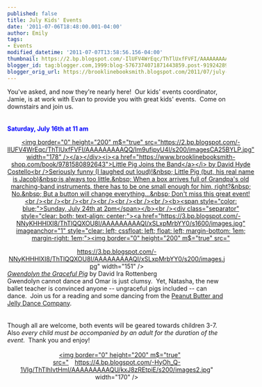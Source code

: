 ```yaml
---
published: false
title: July Kids' Events
date: '2011-07-06T18:48:00.001-04:00'
author: Emily
tags:
- Events
modified_datetime: '2011-07-07T13:58:56.156-04:00'
thumbnail: https://2.bp.blogspot.com/-IlUFV4WrEqc/ThTlUxfFVFI/AAAAAAAAAQQ/Im9ufipyU4I/s72-c/imagesCA25BYLP.jpg
blogger_id: tag:blogger.com,1999:blog-5767374071871443859.post-9192428969555698049
blogger_orig_url: https://brooklinebooksmith.blogspot.com/2011/07/july-kids-events.html
---
```


You've asked, and now they're nearly here!&nbsp; Our kids' events coordinator, Jamie, is at work with Evan to provide you with great kids' events.&nbsp; Come on downstairs and join us.<br /><br /><br /><b><span style="color: blue;">Saturday, July 16th at 11 am</span></b><br /><div class="separator" style="clear: both; text-align: center;"><a href="https://2.bp.blogspot.com/-IlUFV4WrEqc/ThTlUxfFVFI/AAAAAAAAAQQ/Im9ufipyU4I/s1600/imagesCA25BYLP.jpg" imageanchor="1" style="clear: left; cssfloat: left; float: left; margin-bottom: 1em; margin-right: 1em;"><img border="0" height="200" m$="true" src="https://2.bp.blogspot.com/-IlUFV4WrEqc/ThTlUxfFVFI/AAAAAAAAAQQ/Im9ufipyU4I/s200/imagesCA25BYLP.jpg" width="178" /></a></div><i><a href="https://www.brooklinebooksmith-shop.com/book/9781580892643">Little Pig Joins the Band</a></i> by David Hyde Costello<br />Seriously funny (I laughed out loud)!&nbsp; Little Pig (but, his real name is Jacob)&nbsp;is always too little.&nbsp; When a box arrives full of Grandpa's old marching-band instruments, there has to be one small enough for him, right?&nbsp; No.&nbsp; But a button will change everything...&nbsp; Don't miss this great event!<br /><br /><br /><br /><br /><br /><br /><br /><b><span style="color: blue;">Sunday, July 24th at 2pm</span></b><br /><div class="separator" style="clear: both; text-align: center;"><a href="https://3.bp.blogspot.com/-NNyKHHHlXI8/ThTlQQXOU8I/AAAAAAAAAQI/xSLxpMrbYY0/s1600/images.jpg" imageanchor="1" style="clear: left; cssfloat: left; float: left; margin-bottom: 1em; margin-right: 1em;"><img border="0" height="200" m$="true" src="https://3.bp.blogspot.com/-NNyKHHHlXI8/ThTlQQXOU8I/AAAAAAAAAQI/xSLxpMrbYY0/s200/images.jpg" width="151" /></a></div><i><a href="https://www.brooklinebooksmith-shop.com/event/david-rottenberg-gwendolyn">Gwendolyn the Graceful Pig</a></i> by David Ira Rottenberg<br />Gwendolyn cannot dance and Omar is just clumsy.&nbsp; Yet, Natasha, the new ballet teacher is convinced anyone -- ungraceful pigs included -- can dance.&nbsp; Join us for a reading and some dancing from the <a href="https://pbjdanceco.org/">Peanut Butter and Jelly Dance Company</a>.<br /><br /><br />Though all are welcome, both events will be geared towards children 3-7. Also *every child must be accompanied by an adult for the  duration of the event*.&nbsp; Thank you and enjoy!<br /><br /><div class="separator" style="clear: both; text-align: center;"><a href="https://4.bp.blogspot.com/-HyOh_Q-1VIg/ThTlhIvtHmI/AAAAAAAAAQU/kxJ8zREtpiE/s1600/images2.jpg" imageanchor="1" style="margin-left: 1em; margin-right: 1em;"><img border="0" height="200" m$="true" src="https://4.bp.blogspot.com/-HyOh_Q-1VIg/ThTlhIvtHmI/AAAAAAAAAQU/kxJ8zREtpiE/s200/images2.jpg" width="170" /></a></div>
